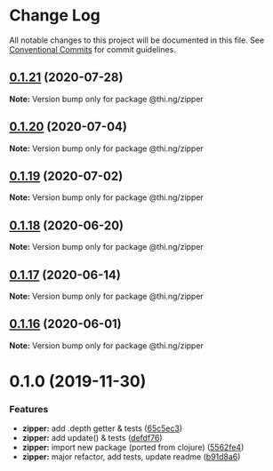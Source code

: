 # Change Log

All notable changes to this project will be documented in this file.
See [Conventional Commits](https://conventionalcommits.org) for commit guidelines.

## [0.1.21](https://github.com/thi-ng/umbrella/compare/@thi.ng/zipper@0.1.20...@thi.ng/zipper@0.1.21) (2020-07-28)

**Note:** Version bump only for package @thi.ng/zipper





## [0.1.20](https://github.com/thi-ng/umbrella/compare/@thi.ng/zipper@0.1.19...@thi.ng/zipper@0.1.20) (2020-07-04)

**Note:** Version bump only for package @thi.ng/zipper





## [0.1.19](https://github.com/thi-ng/umbrella/compare/@thi.ng/zipper@0.1.18...@thi.ng/zipper@0.1.19) (2020-07-02)

**Note:** Version bump only for package @thi.ng/zipper





## [0.1.18](https://github.com/thi-ng/umbrella/compare/@thi.ng/zipper@0.1.17...@thi.ng/zipper@0.1.18) (2020-06-20)

**Note:** Version bump only for package @thi.ng/zipper





## [0.1.17](https://github.com/thi-ng/umbrella/compare/@thi.ng/zipper@0.1.16...@thi.ng/zipper@0.1.17) (2020-06-14)

**Note:** Version bump only for package @thi.ng/zipper





## [0.1.16](https://github.com/thi-ng/umbrella/compare/@thi.ng/zipper@0.1.15...@thi.ng/zipper@0.1.16) (2020-06-01)

**Note:** Version bump only for package @thi.ng/zipper





# 0.1.0 (2019-11-30)

### Features

* **zipper:** add .depth getter & tests ([65c5ec3](https://github.com/thi-ng/umbrella/commit/65c5ec30601b0229d6760854a8f1d817f4236b1d))
* **zipper:** add update() & tests ([defdf76](https://github.com/thi-ng/umbrella/commit/defdf762b10350f0ce3e2b7d81f097c44f4e0223))
* **zipper:** import new package (ported from clojure) ([5562fe4](https://github.com/thi-ng/umbrella/commit/5562fe47927e046e419e7c96ad9b2ef43e2eb818))
* **zipper:** major refactor, add tests, update readme ([b91d8a6](https://github.com/thi-ng/umbrella/commit/b91d8a6047d30e4cddf10d1bfb0e929881ebfe34))

